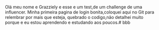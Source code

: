 Olá meu nome e Grazziely e esse e um test,de um challenge de uma influencer.
Minha primeira pagina de login bonita,coloquei aqui no Git para relembrar por mais que esteja,
quebrado o codigo,não detalhei muito porque e eu estou aprendendo e estudando aos poucos.# bbb
